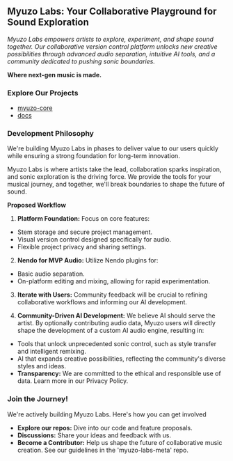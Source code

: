 ## Myuzo Labs: Your Collaborative Playground for Sound Exploration

*Myuzo Labs empowers artists to explore, experiment, and shape sound together. Our collaborative version control platform unlocks new creative possibilities through advanced audio separation, intuitive AI tools, and a community dedicated to pushing sonic boundaries.*

**Where next-gen music is made.**

### Explore Our Projects

* [myuzo-core](https://github.com/myuzo-labs/myuzo-core)
* [docs](https://github.com/myuzo-labs/myuzo-labs-meta) 

### Development Philosophy

We're building Myuzo Labs in phases to deliver value to our users quickly while ensuring a strong foundation for long-term innovation.

Myuzo Labs is where artists take the lead, collaboration sparks inspiration, and sonic exploration is the driving force. We provide the tools for your musical journey, and together, we'll break boundaries to shape the future of sound.

**Proposed Workflow**

1. **Platform Foundation:** Focus on core features:
  * Stem storage and secure project management.
  * Visual version control designed specifically for audio.
  * Flexible project privacy and sharing settings.

2. **Nendo for MVP Audio:** Utilize Nendo plugins for:
  * Basic audio separation.
  * On-platform editing and mixing, allowing for rapid experimentation.

3. **Iterate with Users:** Community feedback will be crucial to refining collaborative workflows and informing our AI development. 

4. **Community-Driven AI Development:**  We believe AI should serve the artist.  By optionally contributing audio data, Myuzo users will directly shape the development of a custom AI audio engine, resulting in:
  * Tools that unlock unprecedented sonic control, such as style transfer and intelligent remixing.
  * AI that expands creative possibilities, reflecting the community's diverse styles and ideas.
  * **Transparency:** We are committed to the ethical and responsible use of data. Learn more in our Privacy Policy. 
 

### Join the Journey!

We're actively building Myuzo Labs. Here's how you can get involved

* **Explore our repos:** Dive into our code and feature proposals.
* **Discussions:** Share your ideas and feedback with us.
* **Become a Contributor:** Help us shape the future of collaborative music creation. See our guidelines in the 'myuzo-labs-meta' repo.
